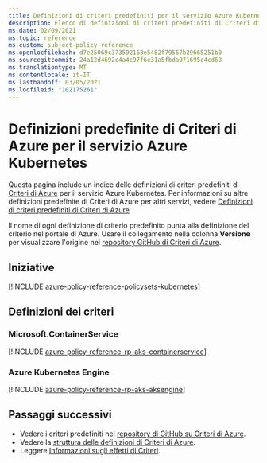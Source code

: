 ```yaml
---
title: Definizioni di criteri predefiniti per il servizio Azure Kubernetes
description: Elenco di definizioni di criteri predefiniti di Criteri di Azure per il servizio Azure Kubernetes. Queste definizioni di criteri predefiniti forniscono approcci comuni alla gestione delle risorse di Azure.
ms.date: 02/09/2021
ms.topic: reference
ms.custom: subject-policy-reference
ms.openlocfilehash: d7e25069c373592168e5482f79567b29665251b0
ms.sourcegitcommit: 24a12d4692c4a4c97f6e31a5fbda971695c4cd68
ms.translationtype: MT
ms.contentlocale: it-IT
ms.lasthandoff: 03/05/2021
ms.locfileid: "102175261"
---
```

# <a name="azure-policy-built-in-definitions-for-azure-kubernetes-service"></a>Definizioni predefinite di Criteri di Azure per il servizio Azure Kubernetes

Questa pagina include un indice delle definizioni di criteri predefiniti di [Criteri di Azure](../governance/policy/overview.md) per il servizio Azure Kubernetes. Per informazioni su altre definizioni predefinite di Criteri di Azure per altri servizi, vedere [Definizioni di criteri predefiniti di Criteri di Azure](../governance/policy/samples/built-in-policies.md).

Il nome di ogni definizione di criterio predefinito punta alla definizione del criterio nel portale di Azure. Usare il collegamento nella colonna **Versione** per visualizzare l'origine nel [repository GitHub di Criteri di Azure](https://github.com/Azure/azure-policy).

## <a name="initiatives"></a>Iniziative

[!INCLUDE [azure-policy-reference-policysets-kubernetes](../../includes/policy/reference/bycat/policysets-kubernetes.md)]

## <a name="policy-definitions"></a>Definizioni dei criteri

### <a name="microsoftcontainerservice"></a>Microsoft.ContainerService

[!INCLUDE [azure-policy-reference-rp-aks-containerservice](../../includes/policy/reference/byrp/microsoft.containerservice.md)]

### <a name="aks-engine"></a>Azure Kubernetes Engine

[!INCLUDE [azure-policy-reference-rp-aks-aksengine](../../includes/policy/reference/byrp/aks-engine.md)]

## <a name="next-steps"></a>Passaggi successivi

- Vedere i criteri predefiniti nel [repository di GitHub su Criteri di Azure](https://github.com/Azure/azure-policy).
- Vedere la [struttura delle definizioni di Criteri di Azure](../governance/policy/concepts/definition-structure.md).
- Leggere [Informazioni sugli effetti di Criteri](../governance/policy/concepts/effects.md).
